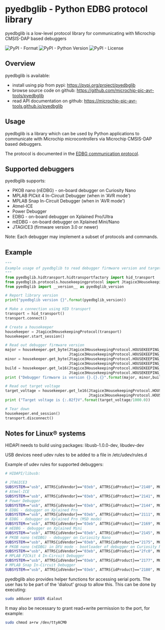 # pyedbglib - Python EDBG protocol library
pyedbglib is a low-level protocol library for communicating with Microchip CMSIS-DAP based debuggers

![PyPI - Format](https://img.shields.io/pypi/format/pyedbglib)
![PyPI - Python Version](https://img.shields.io/pypi/pyversions/pyedbglib)
![PyPI - License](https://img.shields.io/pypi/l/pyedbglib)

## Overview
pyedbglib is available:

* install using pip from pypi: https://pypi.org/project/pyedbglib
* browse source code on github: https://github.com/microchip-pic-avr-tools/pyedbglib
* read API documentation on github: https://microchip-pic-avr-tools.github.io/pyedbglib

## Usage
pyedbglib is a library which can be used by Python applications to communicate with Microchip microcontrollers via Microchip CMSIS-DAP based debuggers.

The protocol is documented in the [EDBG communication protocol](https://onlinedocs.microchip.com/pr/GUID-33422CDF-8B41-417C-9C31-E4521ADAE9B4-en-US-2/index.html).

## Supported debuggers
pyedbglib supports:
* PKOB nano (nEDBG) - on-board debugger on Curiosity Nano
* MPLAB PICkit 4 In-Circuit Debugger (when in 'AVR mode')
* MPLAB Snap In-Circuit Debugger (when in 'AVR mode')
* Atmel-ICE
* Power Debugger
* EDBG - on-board debugger on Xplained Pro/Ultra
* mEDBG - on-board debugger on Xplained Mini/Nano
* JTAGICE3 (firmware version 3.0 or newer)

Note: Each debugger may implement a subset of protocols and commands.

## Example
```python
"""
Example usage of pyedbglib to read debugger firmware version and target voltage
"""
from pyedbglib.hidtransport.hidtransportfactory import hid_transport
from pyedbglib.protocols.housekeepingprotocol import Jtagice3HousekeepingProtocol
from pyedbglib import __version__ as pyedbglib_version

# Report library version
print("pyedbglib version {}".format(pyedbglib_version))

# Make a connection using HID transport
transport = hid_transport()
transport.connect()

# Create a housekeeper
housekeeper = Jtagice3HousekeepingProtocol(transport)
housekeeper.start_session()

# Read out debugger firmware version
major = housekeeper.get_byte(Jtagice3HousekeepingProtocol.HOUSEKEEPING_CONTEXT_CONFIG,
                             Jtagice3HousekeepingProtocol.HOUSEKEEPING_CONFIG_FWREV_MAJ)
minor = housekeeper.get_byte(Jtagice3HousekeepingProtocol.HOUSEKEEPING_CONTEXT_CONFIG,
                             Jtagice3HousekeepingProtocol.HOUSEKEEPING_CONFIG_FWREV_MIN)
build = housekeeper.get_le16(Jtagice3HousekeepingProtocol.HOUSEKEEPING_CONTEXT_CONFIG,
                             Jtagice3HousekeepingProtocol.HOUSEKEEPING_CONFIG_BUILD)
print ("Debugger firmware is version {}.{}.{}".format(major, minor,build))

# Read out target voltage
target_voltage = housekeeper.get_le16(Jtagice3HousekeepingProtocol.HOUSEKEEPING_CONTEXT_ANALOG,
                                      Jtagice3HousekeepingProtocol.HOUSEKEEPING_ANALOG_VTREF)
print ("Target voltage is {:.02f}V".format(target_voltage/1000.0))

# Tear down
housekeeper.end_session()
transport.disconnect()
```

## Notes for Linux® systems
HIDAPI needs to build using packages: libusb-1.0.0-dev, libudev-dev

USB devices need udev rules to be added to a file in /etc/udev/rules.d

Example of udev rules for supported debuggers:
```bash
# HIDAPI/libusb:

# JTAGICE3
SUBSYSTEM=="usb", ATTRS{idVendor}=="03eb", ATTRS{idProduct}=="2140", MODE="0666"
# Atmel-ICE
SUBSYSTEM=="usb", ATTRS{idVendor}=="03eb", ATTRS{idProduct}=="2141", MODE="0666"
# Power Debugger
SUBSYSTEM=="usb", ATTRS{idVendor}=="03eb", ATTRS{idProduct}=="2144", MODE="0666"
# EDBG - debugger on Xplained Pro
SUBSYSTEM=="usb", ATTRS{idVendor}=="03eb", ATTRS{idProduct}=="2111", MODE="0666"
# EDBG - debugger on Xplained Pro (MSD mode)
SUBSYSTEM=="usb", ATTRS{idVendor}=="03eb", ATTRS{idProduct}=="2169", MODE="0666"
# mEDBG - debugger on Xplained Mini
SUBSYSTEM=="usb", ATTRS{idVendor}=="03eb", ATTRS{idProduct}=="2145", MODE="0666"
# PKOB nano (nEDBG) - debugger on Curiosity Nano
SUBSYSTEM=="usb", ATTRS{idVendor}=="03eb", ATTRS{idProduct}=="2175", MODE="0666"
# PKOB nano (nEDBG) in DFU mode - bootloader of debugger on Curiosity Nano
SUBSYSTEM=="usb", ATTRS{idVendor}=="03eb", ATTRS{idProduct}=="2fc0", MODE="0666"
# MPLAB PICkit 4 In-Circuit Debugger
SUBSYSTEM=="usb", ATTRS{idVendor}=="03eb", ATTRS{idProduct}=="2177", MODE="0666"
# MPLAB Snap In-Circuit Debugger
SUBSYSTEM=="usb", ATTRS{idVendor}=="03eb", ATTRS{idProduct}=="2180", MODE="0666"
```

pyedbglib also provides helper functions for accessing serial ports.  The user has to be part of the 'dialout' group to allow this.  This can be done by executing:
```bash
sudo adduser $USER dialout
```

It may also be necessary to grant read+write permission to the port, for example:
```bash
sudo chmod a+rw /dev/ttyACM0
```
